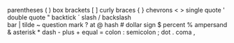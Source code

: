 parentheses ( ) 
box brackets [ ]
curly braces { }
chevrons < >
single quote '
double quote "
backtick ´
slash /
backslash \
bar |
tilde ~
question mark ?
at @
hash #
dollar sign $
percent %
ampersand &
asterisk *
dash -
plus +
equal =
colon : 
semicolon ;
dot .
coma , 
